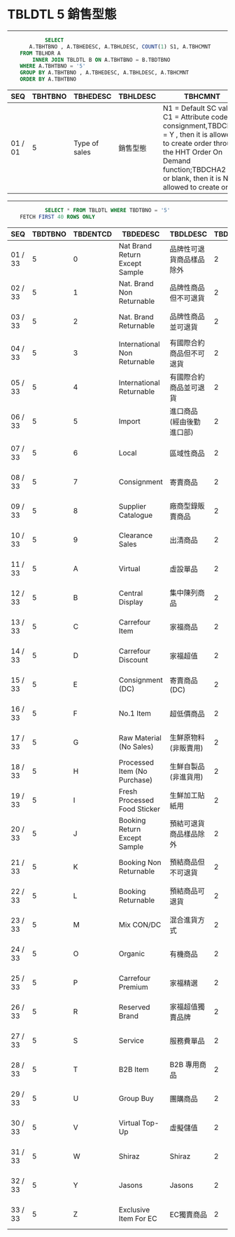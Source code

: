 # TBLDTL 5 銷售型態 

---

```sql
            SELECT
       A.TBHTBNO , A.TBHEDESC, A.TBHLDESC, COUNT(1) S1, A.TBHCMNT
    FROM TBLHDR A
        INNER JOIN TBLDTL B ON A.TBHTBNO = B.TBDTBNO
    WHERE A.TBHTBNO = '5'
    GROUP BY A.TBHTBNO , A.TBHEDESC, A.TBHLDESC, A.TBHCMNT
    ORDER BY A.TBHTBNO

```

|SEQ|TBHTBNO|TBHEDESC|TBHLDESC|TBHCMNT|S1|
| -- | -- | -- | -- | -- | -- |
|01 / 01|5|Type of sales|銷售型態|N1 = Default SC value, C1 = Attribute code for consignment,TBDCHA2 = Y , then it is allowed to create order through the HHT Order On Demand function;TBDCHA2 =N or blank, then it is NOT allowed to create order|33|


---


```sql
            SELECT * FROM TBLDTL WHERE TBDTBNO = '5'
    FETCH FIRST 40 ROWS ONLY

```

|SEQ|TBDTBNO|TBDENTCD|TBDEDESC|TBDLDESC|TBDACCES|TBDNUM1|TBDNUM2|TBDNUM3|TBDNUM4|TBDCHA1|TBDCHA2|TBDCHA3|TBDCHA4|TBDDAT1|TBDDAT2|TBDCRE|TBDUPD|TBDUSR|
| -- | -- | -- | -- | -- | -- | -- | -- | -- | -- | -- | -- | -- | -- | -- | -- | -- | -- | -- |
|01 / 33|5|0|Nat Brand Return Except Sample|品牌性可退貨商品樣品除外|2|null|null|null|null|null|Y|null|null|null|null|2009-03-27 00:00:00.0|2021-05-25 23:53:56.0|SYSTEM|
|02 / 33|5|1|Nat. Brand Non Returnable|品牌性商品但不可退貨|2|null|null|null|null|null|Y|null|null|null|null|2009-03-27 00:00:00.0|2021-05-25 23:53:56.0|SYSTEM|
|03 / 33|5|2|Nat. Brand Returnable|品牌性商品並可退貨|2|null|null|null|null|null|Y|null|null|null|null|2009-03-27 00:00:00.0|2021-05-25 23:53:56.0|SYSTEM|
|04 / 33|5|3|International Non Returnable|有國際合約商品但不可退貨|2|null|null|null|null|null|Y|null|null|null|null|2009-03-27 00:00:00.0|2021-05-25 23:53:56.0|SYSTEM|
|05 / 33|5|4|International Returnable|有國際合約商品並可退貨|2|null|null|null|null|null|Y|null|null|null|null|2009-03-27 00:00:00.0|2021-05-25 23:53:56.0|SYSTEM|
|06 / 33|5|5|Import|進口商品(經由後勤進口部)|2|null|null|null|null|null|Y|null|null|null|null|2009-03-27 00:00:00.0|2021-05-25 23:53:56.0|SYSTEM|
|07 / 33|5|6|Local|區域性商品|2|null|null|null|null|null|Y|null|null|null|null|2009-03-27 00:00:00.0|2021-05-25 23:53:56.0|SYSTEM|
|08 / 33|5|7|Consignment|寄賣商品|2|0|null|null|null|null|Y|null|null|null|null|2009-03-27 00:00:00.0|2021-05-25 23:53:56.0|SYSTEM|
|09 / 33|5|8|Supplier Catalogue|廠商型錄販賣商品|2|0|null|null|null|null|N|null|null|null|null|2009-03-27 00:00:00.0|2021-05-25 23:53:56.0|SYSTEM|
|10 / 33|5|9|Clearance Sales|出清商品|2|null|null|null|null|null|N|null|null|null|null|2009-03-27 00:00:00.0|2021-05-25 23:53:56.0|SYSTEM|
|11 / 33|5|A|Virtual|虛設單品|2|0|null|null|null|null|N|null|null|null|null|2009-03-27 00:00:00.0|2021-05-25 23:53:56.0|SYSTEM|
|12 / 33|5|B|Central Display|集中陳列商品|2|null|null|null|null|null|Y|null|null|null|null|2009-03-27 00:00:00.0|2022-08-22 15:41:31.0|PMD-8443-pt1|
|13 / 33|5|C|Carrefour Item|家福商品|2|null|null|null|null|null|Y|null|null|null|null|2009-03-27 00:00:00.0|2021-05-25 23:53:56.0|SYSTEM|
|14 / 33|5|D|Carrefour Discount|家福超值|2|null|null|null|null|null|Y|null|null|null|null|2011-12-28 10:23:15.0|2021-05-25 23:53:56.0|SYSTEM|
|15 / 33|5|E|Consignment (DC)|寄賣商品 (DC)|2|null|null|null|null|null|N|null|null|null|null|2015-11-18 10:43:16.0|2021-05-25 23:53:56.0|SYSTEM|
|16 / 33|5|F|No.1 Item|超低價商品|2|null|null|null|null|null|Y|null|null|null|null|2009-03-27 00:00:00.0|2021-05-25 23:53:56.0|SYSTEM|
|17 / 33|5|G|Raw Material (No Sales)|生鮮原物料 (非販賣用)|2|null|null|null|null|null|Y|null|null|null|null|2009-03-27 00:00:00.0|2023-02-22 11:00:21.0|F000172066|
|18 / 33|5|H|Processed Item (No Purchase)|生鮮自製品 (非進貨用)|2|0|null|null|null|null|Y|null|null|null|null|2009-03-27 00:00:00.0|2023-02-22 11:00:00.0|F000172066|
|19 / 33|5|I|Fresh Processed Food Sticker|生鮮加工貼紙用|2|null|null|null|null|null|N|null|null|null|null|2020-04-09 09:26:20.0|2021-05-25 23:53:56.0|SYSTEM|
|20 / 33|5|J|Booking Return Except Sample|預結可退貨商品樣品除外|2|0|null|null|null|null|N|null|null|null|null|2009-03-27 00:00:00.0|2021-05-25 23:53:56.0|SYSTEM|
|21 / 33|5|K|Booking Non Returnable|預結商品但不可退貨|2|0|null|null|null|null|N|null|null|null|null|2009-03-27 00:00:00.0|2021-05-25 23:53:56.0|SYSTEM|
|22 / 33|5|L|Booking Returnable|預結商品可退貨|2|0|null|null|null|null|N|null|null|null|null|2009-03-27 00:00:00.0|2021-05-25 23:53:56.0|SYSTEM|
|23 / 33|5|M|Mix CON/DC|混合進貨方式|2|null|null|null|null|null|Y|null|null|null|null|2009-03-27 00:00:00.0|2022-08-22 15:41:31.0|PMD-8443-pt1|
|24 / 33|5|O|Organic|有機商品|2|null|null|null|null|null|Y|null|null|null|null|2013-05-20 09:46:55.0|2021-05-25 23:53:56.0|SYSTEM|
|25 / 33|5|P|Carrefour Premium|家福精選|2|null|null|null|null|null|Y|null|null|null|null|2011-12-28 10:23:45.0|2022-08-22 15:41:31.0|PMD-8443-pt1|
|26 / 33|5|R|Reserved Brand|家福超值獨賣品牌|2|null|null|null|null|null|Y|null|null|null|null|2012-07-19 18:38:28.0|2021-05-25 23:53:56.0|SYSTEM|
|27 / 33|5|S|Service|服務費單品|2|0|null|null|null|null|N|null|null|null|null|2009-03-27 00:00:00.0|2022-08-22 15:41:31.0|PMD-8443-pt1|
|28 / 33|5|T|B2B Item|B2B 專用商品|2|null|null|null|null|null|N|null|null|null|null|2017-11-08 18:09:16.0|2021-05-25 23:53:56.0|SYSTEM|
|29 / 33|5|U|Group Buy|團購商品|2|0|null|null|null|null|N|null|null|null|null|2020-11-03 17:36:28.0|2021-05-25 23:53:56.0|SYSTEM|
|30 / 33|5|V|Virtual Top-Up|虛擬儲值|2|null|null|null|null|null|N|null|null|null|null|2009-03-27 00:00:00.0|2021-05-25 23:53:56.0|SYSTEM|
|31 / 33|5|W|Shiraz|Shiraz|2|null|null|null|null|null|Y|null|null|null|null|2021-01-04 13:38:58.0|2021-05-25 23:53:56.0|SYSTEM|
|32 / 33|5|Y|Jasons|Jasons|2|null|null|null|null|null|Y|null|null|null|null|2021-07-26 09:18:58.0|2021-07-26 09:18:58.0|victorshih|
|33 / 33|5|Z|Exclusive Item For EC|EC獨賣商品|2|null|null|null|null|null|Y|null|null|null|null|2017-02-08 17:08:52.0|2021-05-25 23:53:56.0|SYSTEM|

